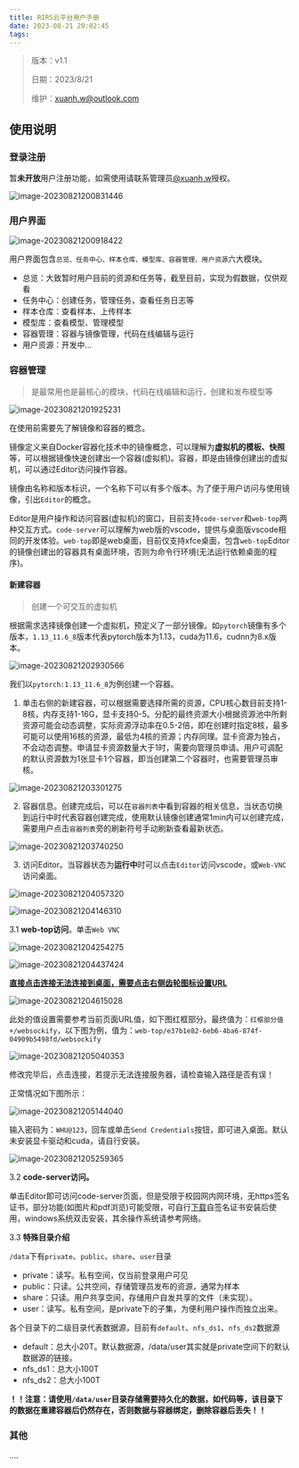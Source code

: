 ```yaml
---
title: RIRS云平台用户手册
date: 2023-08-21 20:02:45
tags:
---
```


> 版本：v1.1
>
> 日期：2023/8/21
>
> 维护：xuanh.w@outlook.com

## 使用说明

### 登录注册

暂**未开放**用户注册功能，如需使用请联系管理员[@xuanh.w](mailto:xuanh.w@outlook.com)授权。 

![image-20230821200831446](http://qiniu.rainna.xyz/image-20230821200833310.png)

### 用户界面

![image-20230821200918422](http://qiniu.rainna.xyz/image-20230821200918422.png)

用户界面包含`总览、任务中心、样本仓库、模型库、容器管理、用户资源`六大模块。

- 总览：大致暂时用户目前的资源和任务等，截至目前，实现为假数据，仅供观看
- 任务中心：创建任务，管理任务，查看任务日志等
- 样本仓库：查看样本、上传样本
- 模型库：查看模型、管理模型
- 容器管理：容器与镜像管理，代码在线编辑与运行
- 用户资源：开发中...

### 容器管理

> 是最常用也是最核心的模块，代码在线编辑和运行，创建和发布模型等

![image-20230821201925231](http://qiniu.rainna.xyz/image-20230821201925231.png)

在使用前需要先了解镜像和容器的概念。

镜像定义来自Docker容器化技术中的镜像概念，可以理解为**虚拟机的模板、快照**等，可以根据镜像快速创建出一个容器(虚拟机)。容器，即是由镜像创建出的虚拟机，可以通过Editor访问操作容器。

镜像由名称和版本标识，一个名称下可以有多个版本。为了便于用户访问与使用镜像，引出`Editor`的概念。

Editor是用户操作和访问容器(虚拟机)的窗口，目前支持`code-server`和`web-top`两种交互方式。`code-server`可以理解为web版的vscode，提供与桌面版vscode相同的开发体验。`web-top`即是web桌面，目前仅支持xfce桌面，包含`web-top`Editor的镜像创建出的容器具有桌面环境，否则为命令行环境(无法运行依赖桌面的程序)。



#### 新建容器

> 创建一个可交互的虚拟机

根据需求选择镜像创建一个虚拟机，预定义了一部分镜像。如`pytorch`镜像有多个版本，`1.13_11.6_8`版本代表pytorch版本为1.13，cuda为11.6，cudnn为8.x版本。

![image-20230821202930566](http://qiniu.rainna.xyz/image-20230821202930566.png)

我们以`pytorch:1.13_11.6_8`为例创建一个容器。

1. 单击右侧的新建容器，可以根据需要选择所需的资源，CPU核心数目前支持1-8核，内存支持1-16G，显卡支持0-5。分配的最终资源大小根据资源池中所剩资源可能会动态调整，实际资源浮动率在0.5-2倍，即在创建时指定8核，最多可能可以使用16核的资源，最低为4核的资源；内存同理。显卡资源为独占，不会动态调整。申请显卡资源数量大于1时，需要向管理员申请。用户可调配的默认资源数为1张显卡1个容器，即当创建第二个容器时，也需要管理员审核。

![image-20230821203301275](http://qiniu.rainna.xyz/image-20230821203301275.png)

2. 容器信息。创建完成后，可以在`容器列表`中看到容器的相关信息，当状态切换到运行中时代表容器创建完成，使用默认镜像创建通常1min内可以创建完成，需要用户点击`容器列表`旁的刷新符号手动刷新查看最新状态。

![image-20230821203740250](http://qiniu.rainna.xyz/image-20230821203740250.png)

3. 访问Editor。当容器状态为**运行中**时可以点击`Editor`访问vscode，或`Web-VNC`访问桌面。

![image-20230821204057320](http://qiniu.rainna.xyz/image-20230821204057320.png)

![image-20230821204146310](http://qiniu.rainna.xyz/image-20230821204146310.png)

3.1 **web-top访问**。单击`Web VNC`

![image-20230821204254275](http://qiniu.rainna.xyz/image-20230821204254275.png)

![image-20230821204437424](http://qiniu.rainna.xyz/image-20230821204437424.png)

<u>**直接点击连接无法连接到桌面，需要点击右侧齿轮图标设置URL**</u>

![image-20230821204615028](http://qiniu.rainna.xyz/image-20230821204615028.png)

此处的值设置需要参考当前页面URL值，如下图红框部分。最终值为：`红框部分值+/websockify`，以下图为例，值为：`web-top/e37b1e82-6eb6-4ba6-874f-04909b5498fd/websockify`

![image-20230821205040353](http://qiniu.rainna.xyz/image-20230821205040353.png)

修改完毕后，点击连接，若提示无法连接服务器，请检查输入路径是否有误！

正常情况如下图所示：

![image-20230821205144040](http://qiniu.rainna.xyz/image-20230821205144040.png)

输入密码为：`WHU@123`，回车或单击`Send Credentials`按钮，即可进入桌面。默认未安装显卡驱动和cuda，请自行安装。

![image-20230821205259365](http://qiniu.rainna.xyz/image-20230821205259365.png)

3.2 **code-server访问。**

单击Editor即可访问code-server页面，但是受限于校园网内网环境，无https签名证书，部分功能(如图片和pdf浏览)可能受限，可自行[下载](http://qiniu.rainna.xyz/rootCA.crt)自签名证书安装后使用，windows系统双击安装，其余操作系统请参考网络。



3.3 **特殊目录介绍**

`/data`下有`private`、`public`、`share`、`user`目录

- private：读写。私有空间，仅当前登录用户可见
- public：只读。公共空间，存储管理员发布的资源，通常为样本
- share：只读。用户共享空间，存储用户自发共享的文件（未实现）。
- user：读写。私有空间，是private下的子集，为便利用户操作而独立出来。

各个目录下的二级目录代表数据源，目前有`default`、`nfs_ds1`、`nfs_ds2`数据源

- default：总大小20T。默认数据源，/data/user其实就是private空间下的默认数据源的链接。
- nfs_ds1：总大小100T
- nfs_ds2：总大小100T

**！！注意：请使用`/data/user`目录存储需要持久化的数据，如代码等，该目录下的数据在重建容器后仍然存在，否则数据与容器绑定，删除容器后丢失！！**



### 其他

....
